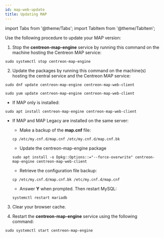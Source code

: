 ```yaml
---
id: map-web-update
title: Updating MAP
---
```

import Tabs from '@theme/Tabs';
import TabItem from '@theme/TabItem';

Use the following procedure to update your MAP version:

1. Stop the **centreon-map-engine** service by running this command on the machine hosting the Centreon MAP service:
 
  ```shell
  sudo systemctl stop centreon-map-engine
  ```

2. Update the packages by running this command on the machine(s) hosting the central service and the Centreon MAP service:

<Tabs groupId="sync">
<TabItem value="Alma / RHEL / Oracle Linux 8" label="Alma / RHEL / Oracle Linux 8">

``` shell
sudo dnf update centreon-map-engine centreon-map-web-client
```

</TabItem>
<TabItem value="CentOS 7" label="CentOS 7">

``` shell
sudo yum update centreon-map-engine centreon-map-web-client
```

</TabItem>
<TabItem value="Debian 11" label="Debian 11">

 - If MAP only is installed:
 
 ``` shell
 sudo apt install centreon-map-engine centreon-map-web-client
 ```
  
 - If MAP and MAP Legacy are installed on the same server:
   
   - Make a backup of the **map.cnf** file:
    
    ```shell
    cp /etc/my.cnf.d/map.cnf /etc/my.cnf.d/map.cnf.bk
    ```

   - Update the centreon-map-engine package
   
    ``` shell
    sudo apt install -o Dpkg::Options::="--force-overwrite" centreon-map-engine centreon-map-web-client
    ```

   - Retrieve the configuration file backup:
   
    ```shell
    cp /etc/my.cnf.d/map.cnf.bk /etc/my.cnf.d/map.cnf
    ```

   - Answer **Y** when prompted. Then restart MySQL:
   
    ```shell
    systemctl restart mariadb
    ```

</TabItem>
</Tabs>

3. Clear your browser cache.
 
4. Restart the **centreon-map-engine** service using the following command:
 
  ```shell
  sudo systemctl start centreon-map-engine
  ```
